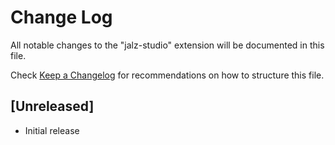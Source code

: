 # Change Log

All notable changes to the "jalz-studio" extension will be documented in this file.

Check [Keep a Changelog](http://keepachangelog.com/) for recommendations on how to structure this file.

## [Unreleased]

- Initial release

